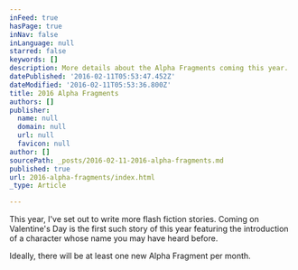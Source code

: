 ```yaml
---
inFeed: true
hasPage: true
inNav: false
inLanguage: null
starred: false
keywords: []
description: More details about the Alpha Fragments coming this year.
datePublished: '2016-02-11T05:53:47.452Z'
dateModified: '2016-02-11T05:53:36.800Z'
title: 2016 Alpha Fragments
authors: []
publisher:
  name: null
  domain: null
  url: null
  favicon: null
author: []
sourcePath: _posts/2016-02-11-2016-alpha-fragments.md
published: true
url: 2016-alpha-fragments/index.html
_type: Article

---
```

This year, I've set out to write more flash fiction stories. Coming on Valentine's Day is the first such story of this year featuring the introduction of a character whose name you may have heard before.

Ideally, there will be at least one new Alpha Fragment per month.